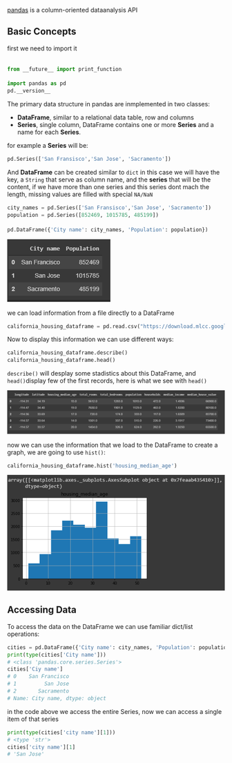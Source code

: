 [pandas](http://pandas.pydata.org/pandas-docs/stable/index.html) is a column-oriented dataanalysis API

## Basic Concepts

first we need to import it

```python

from __future__ import print_function

import pandas as pd
pd.__version__

```

The primary data structure in pandas are inmplemented in two classes:

* **DataFrame**, similar to a relational data table, row and columns
* **Series**, single column, DataFrame contains one or more **Series** and a name for each **Series**.

for example a **Series** will be:

```python
pd.Series(['San Fransisco','San Jose', 'Sacramento'])
```

And **DataFrame** can be created similar to `dict` in this case we will have the key, a `String` that serve as column name, and the **series** that will be the content, if we have more than one series  and this series dont mach the length, missing values are filled with special `NA/NaN`

```python
city_names = pd.Series(['San Fransisco','San Jose', 'Sacramento'])
population = pd.Series([852469, 1015785, 485199])

pd.DataFrame({'City name': city_names, 'Population': population})
```

![009.DataFrame](../images/009_DataFrame.png)

we can load information from a file directly to a DataFrame

```python
california_housing_dataframe = pd.read.csv("https://download.mlcc.google.com/mledu-datasets/california_housing_train.csv", sep = ',')
```
Now to display this information we can use different ways:

```python
california_housing_dataframe.describe()
california_housing_dataframe.head()
```

`describe()` will desplay some stadistics about this DataFrame, and `head()`display few of the first records,
here is what we see with `head()`

![010_pandas_head](../images/010_pandas_head.png)

now we can use the information that we load to the DataFrame to create a graph, we are going to use `hist()`:

```python
california_housing_dataframe.hist('housing_median_age')
```

![hist](../images/011_pandas_hist.png)


## Accessing Data

To access the data on the DataFrame we can use familiar dict/list operations:

```python
cities = pd.DataFrame({'City name': city_names, 'Population': population})
print(type(cities['City name']))
# <class 'pandas.core.series.Series'>
cities['Ciy name']
# 0    San Francisco
# 1         San Jose
# 2       Sacramento
# Name: City name, dtype: object
```

in the code above we access the entire Series, now we can access a single item of that series

```python
print(type(cities['city name'][1]))
# <type 'str'>
cities['city name'][1]
# 'San Jose'
```

